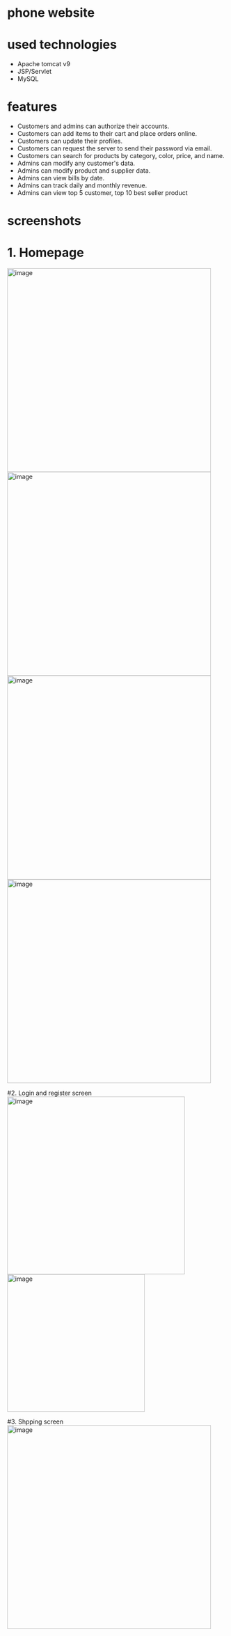 # phone website
# used technologies
+ Apache tomcat v9
+ JSP/Servlet
+ MySQL
# features
+ Customers and admins can authorize their accounts.
+ Customers can add items to their cart and place orders online.
+ Customers can update their profiles.
+ Customers can request the server to send their password via email.
+ Customers can search for products by category, color, price, and name.
+ Admins can modify any customer's data.
+ Admins can modify product and supplier data.
+ Admins can view bills by date.
+ Admins can track daily and monthly revenue.
+ Admins can view top 5 customer, top 10 best seller product

# screenshots
# 1. Homepage
<img width="468" alt="image" src="https://github.com/ThanhVViet/phone_website/assets/126480817/cd5ab312-ff27-4e5c-a0ad-eed89380b4ed">
<img width="468" alt="image" src="https://github.com/ThanhVViet/phone_website/assets/126480817/2ac649a2-e1bf-4da8-94b9-1574fe5b6b1b">
<img width="468" alt="image" src="https://github.com/ThanhVViet/phone_website/assets/126480817/e8690276-d3d3-4736-893a-c5dac557b750">
<img width="468" alt="image" src="https://github.com/ThanhVViet/phone_website/assets/126480817/7076aed4-2340-4eb0-a118-daeeeb764c44">

#2. Login and register screen
<img width="408" alt="image" src="https://github.com/ThanhVViet/phone_website/assets/126480817/8401a527-279c-48ef-aed6-a9dcf3f6da9a">
<img width="316" alt="image" src="https://github.com/ThanhVViet/phone_website/assets/126480817/99d01b7b-8a03-4e31-80ff-676fba44bb01">

#3. Shpping screen
<img width="468" alt="image" src="https://github.com/ThanhVViet/phone_website/assets/126480817/bc411d79-f86d-47ad-8028-1dd66828d928">












